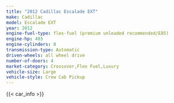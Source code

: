 ```yaml
---
title: "2012 Cadillac Escalade EXT"
make: Cadillac
model: Escalade EXT
year: 2012
engine-fuel-type: flex-fuel (premium unleaded recommended/E85)
engine-hp: 403
engine-cylinders: 8
transmission-type: Automatic
driven-wheels: all wheel drive
number-of-doors: 4
market-category: Crossover,Flex Fuel,Luxury
vehicle-size: Large
vehicle-style: Crew Cab Pickup
---
```


{{< car_info >}}
